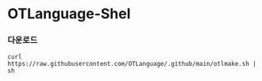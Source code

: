 # OTLanguage-Shel

### 다운로드
```
curl https://raw.githubusercontent.com/OTLanguage/.github/main/otlmake.sh | sh
```
